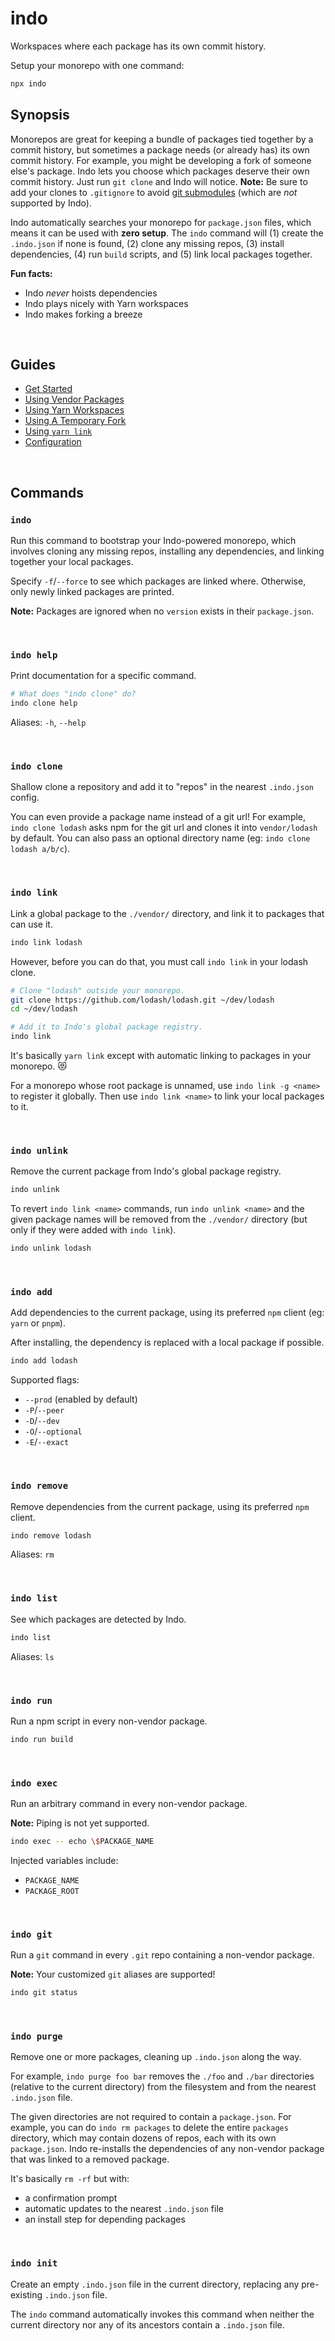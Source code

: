 # indo

Workspaces where each package has its own commit history.

Setup your monorepo with one command:

```sh
npx indo
```

## Synopsis

Monorepos are great for keeping a bundle of packages tied together by a commit history, but sometimes a package needs (or already has) its own commit history. For example, you might be developing a fork of someone else's package. Indo lets you choose which packages deserve their own commit history. Just run `git clone` and Indo will notice. **Note:** Be sure to add your clones to `.gitignore` to avoid [git submodules](https://git-scm.com/book/en/v2/Git-Tools-Submodules) (which are *not* supported by Indo).

Indo automatically searches your monorepo for `package.json` files, which means it can be used with **zero setup**. The `indo` command will (1) create the `.indo.json` if none is found, (2) clone any missing repos, (3) install dependencies, (4) run `build` scripts, and (5) link local packages together.

**Fun facts:**

- Indo *never* hoists dependencies
- Indo plays nicely with Yarn workspaces
- Indo makes forking a breeze

&nbsp;

## Guides

- [Get Started](./docs/get-started.md)
- [Using Vendor Packages](./docs/using-vendor.md)
- [Using Yarn Workspaces](./docs/using-yarn-workspaces.md)
- [Using A Temporary Fork](./docs/using-a-temporary-fork.md)
- [Using `yarn link`](./docs/using-yarn-link.md)
- [Configuration](./docs/config.md)

&nbsp;

## Commands

### `indo`

Run this command to bootstrap your Indo-powered monorepo, which involves
cloning any missing repos, installing any dependencies, and linking together your
local packages.

Specify `-f`/`--force` to see which packages are linked where. Otherwise, only
newly linked packages are printed.

**Note:** Packages are ignored when no `version` exists in their `package.json`.

&nbsp;

### `indo help`

Print documentation for a specific command.

```sh
# What does "indo clone" do?
indo clone help
```

Aliases: `-h`, `--help`

&nbsp;

### `indo clone`

Shallow clone a repository and add it to "repos" in the nearest `.indo.json` config.

You can even provide a package name instead of a git url! For example, `indo clone lodash`
asks npm for the git url and clones it into `vendor/lodash` by default. You can also pass
an optional directory name (eg: `indo clone lodash a/b/c`).

&nbsp;

### `indo link`

Link a global package to the `./vendor/` directory, and link it to packages that can use it.

```sh
indo link lodash
```

However, before you can do that, you must call `indo link` in your lodash clone.

```sh
# Clone "lodash" outside your monorepo.
git clone https://github.com/lodash/lodash.git ~/dev/lodash
cd ~/dev/lodash

# Add it to Indo's global package registry.
indo link
```

It's basically `yarn link` except with automatic linking to packages in your monorepo. 😻

For a monorepo whose root package is unnamed, use `indo link -g <name>` to register it globally.
Then use `indo link <name>` to link your local packages to it.

&nbsp;

### `indo unlink`

Remove the current package from Indo's global package registry.

```sh
indo unlink
```

To revert `indo link <name>` commands, run `indo unlink <name>` and the given package names
will be removed from the `./vendor/` directory (but only if they were added with `indo link`).

```sh
indo unlink lodash
```

&nbsp;

### `indo add`

Add dependencies to the current package, using its preferred `npm` client (eg: `yarn` or `pnpm`).

After installing, the dependency is replaced with a local package if possible.

```sh
indo add lodash
```

Supported flags:
- `--prod` (enabled by default)
- `-P`/`--peer`
- `-D`/`--dev`
- `-O`/`--optional`
- `-E`/`--exact`

&nbsp;

### `indo remove`

Remove dependencies from the current package, using its preferred `npm` client.

```sh
indo remove lodash
```

Aliases: `rm`

&nbsp;

### `indo list`

See which packages are detected by Indo.

```sh
indo list
```

Aliases: `ls`

&nbsp;

### `indo run`

Run a npm script in every non-vendor package.

```sh
indo run build
```

&nbsp;

### `indo exec`

Run an arbitrary command in every non-vendor package.

**Note:** Piping is not yet supported.

```sh
indo exec -- echo \$PACKAGE_NAME
```

Injected variables include:
- `PACKAGE_NAME`
- `PACKAGE_ROOT`

&nbsp;

### `indo git`

Run a `git` command in every `.git` repo containing a non-vendor package.

**Note:** Your customized `git` aliases are supported!

```sh
indo git status
```

&nbsp;

### `indo purge`

Remove one or more packages, cleaning up `.indo.json` along the way.

For example, `indo purge foo bar` removes the `./foo` and `./bar` directories (relative to the current directory) from the filesystem and from the nearest `.indo.json` file.

The given directories are not required to contain a `package.json`. For example, you can do `indo rm packages`
to delete the entire `packages` directory, which may contain dozens of repos, each with its own `package.json`. Indo re-installs the dependencies of any non-vendor package that was linked to a removed package.

It's basically `rm -rf` but with:
- a confirmation prompt
- automatic updates to the nearest `.indo.json` file
- an install step for depending packages

&nbsp;

### `indo init`

Create an empty `.indo.json` file in the current directory, replacing any pre-existing `.indo.json` file.

The `indo` command automatically invokes this command when neither the current directory nor any of
its ancestors contain a `.indo.json` file.
